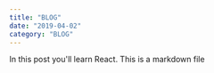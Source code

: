 ```yaml
---
title: "BLOG"
date: "2019-04-02"
category: "BLOG"
---
```


In this post you'll learn React.
This is a markdown file
